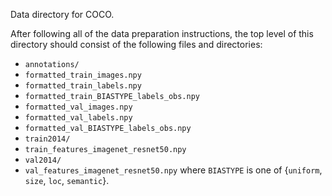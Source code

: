 Data directory for COCO.

After following all of the data preparation instructions, the top level of this directory should consist of the following files and directories:
* `annotations/`
* `formatted_train_images.npy`
* `formatted_train_labels.npy`
* `formatted_train_BIASTYPE_labels_obs.npy`
* `formatted_val_images.npy`
* `formatted_val_labels.npy`
* `formatted_val_BIASTYPE_labels_obs.npy`
* `train2014/`
* `train_features_imagenet_resnet50.npy`
* `val2014/`
* `val_features_imagenet_resnet50.npy`
where `BIASTYPE` is one of {`uniform`, `size`, `loc`, `semantic`}.

